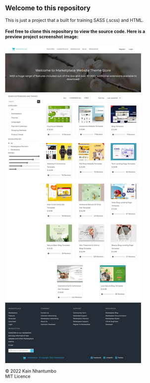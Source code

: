 ## Welcome to this repository

This is just a project that a built for training SASS (.scss) and HTML.

#### Feel free to clone this repository to view the source code. Here is a preview project screenshot image:
![](/docs/Web%20capture_9-5-2022_192318_127.0.0.1.jpeg)

&copy; 2022 Kain Nhantumbo   
MIT Licence